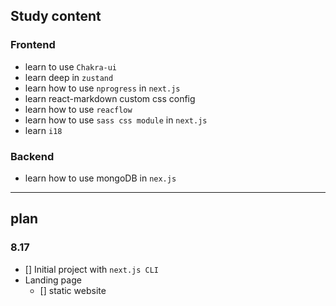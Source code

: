 ## Study content

### Frontend
- learn to use `Chakra-ui`
- learn deep in `zustand`
- learn how to use `nprogress` in `next.js`
- learn react-markdown custom css config
- learn how to use `reacflow`
- learn how to use `sass css module` in `next.js`
- learn `i18`

### Backend
- learn how to use mongoDB in `nex.js`
---
## plan

### 8.17
- [] Initial project with `next.js CLI`
- Landing page
  - [] static website




